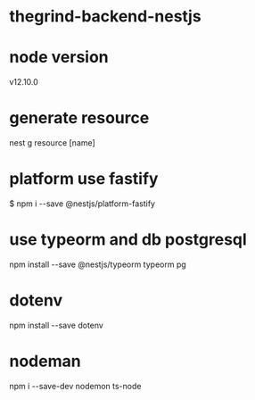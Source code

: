 # thegrind-backend-nestjs

# node version

v12.10.0

# generate resource

nest g resource [name]

# platform use fastify

$ npm i --save @nestjs/platform-fastify

# use typeorm and db postgresql

npm install --save @nestjs/typeorm typeorm pg

# dotenv

npm install --save dotenv

# nodeman

npm i --save-dev nodemon ts-node
